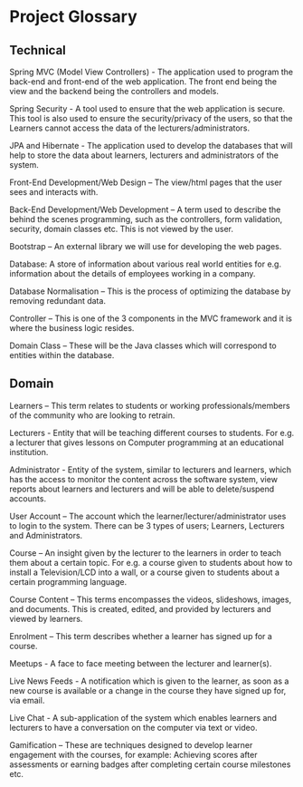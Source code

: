 # Project Glossary

## Technical
Spring MVC (Model View Controllers) - The application used to program the back-end and front-end of the web application. The front end being the view and the backend being the controllers and models.

Spring Security - A tool used to ensure that the web application is secure. This tool is also used to ensure the security/privacy of the users, so that the Learners cannot access the data of the lecturers/administrators.

JPA and Hibernate - The application used to develop the databases that will help to store the data about learners, lecturers and administrators of the system.

Front-End Development/Web Design – The view/html pages that the user sees and interacts with.

Back-End Development/Web Development – A term used to describe the behind the scenes programming, such as the controllers, form validation, security, domain classes etc. This is not viewed by the user.

Bootstrap – An external library we will use for developing the web pages.

Database: A store of information about various real world entities for e.g. information about the details of employees working in a company.

Database Normalisation – This is the process of optimizing the database by removing redundant data.

Controller – This is one of the 3 components in the MVC framework and it is where the business logic resides.

Domain Class – These will be the Java classes which will correspond to entities within the database.

## Domain
Learners – This term relates to students or working professionals/members of the community who are looking to retrain.

Lecturers - Entity that will be teaching different courses to students. For e.g. a lecturer that gives lessons on Computer programming at an educational institution.

Administrator - Entity of the system, similar to lecturers and learners, which has the access to monitor the content across the software system, view reports about learners and lecturers and will be able to delete/suspend accounts.

User Account – The account which the learner/lecturer/administrator uses to login to the system. There can be 3 types of users; Learners, Lecturers and Administrators.

Course – An insight given by the lecturer to the learners in order to teach them about a certain topic. For e.g. a course given to students about how to install a Television/LCD into a wall, or a course given to students about a certain programming language. 

Course Content – This terms encompasses the videos, slideshows, images, and documents. This is created, edited, and provided by lecturers and viewed by learners. 

Enrolment – This term describes whether a learner has signed up for a course.

Meetups - A face to face meeting between the lecturer and learner(s).

Live News Feeds - A notification which is given to the learner, as soon as a new course is available or a change in the course they have signed up for, via email. 

Live Chat - A sub-application of the system which enables learners and lecturers to have a conversation on the computer via text or video.

Gamification – These are techniques designed to develop learner engagement with the courses, for example: Achieving scores after assessments or earning badges after completing certain course milestones etc.

